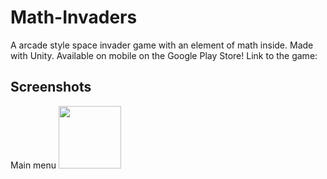 # Math-Invaders
A arcade style space invader game with an element of math inside. Made with Unity.
Available on mobile on the Google Play Store!
Link to the game: 

## Screenshots
Main menu
<img src="https://user-images.githubusercontent.com/82577844/192135117-558c2df6-ef64-4d6c-9066-3c7d46b43bb9.png" height = 100>
